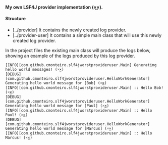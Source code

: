 #### My own LSF4J provider implementation (×͜×).

#### Structure

* [../provider] It contains the newly created log provider.
* [../provider-user] It contains a simple main class that will use this newly created log provider.

In the project files the existing main class will produce the logs below, showing an example of the logs produced by this log provider.


```
[INFO][com.github.cmonteiro.slf4jworstprovideruser.Main] Generating hello world messages! (×͜×)
[DEBUG][com.github.cmonteiro.slf4jworstprovideruser.HelloWorkGenerator] Generating hello world message for [Bob] (×͜×)
[INFO][com.github.cmonteiro.slf4jworstprovideruser.Main] :: Hello Bob! (×͜×)
[DEBUG][com.github.cmonteiro.slf4jworstprovideruser.HelloWorkGenerator] Generating hello world message for [Paul] (×͜×)
[INFO][com.github.cmonteiro.slf4jworstprovideruser.Main] :: Hello Paul! (×͜×)
[DEBUG][com.github.cmonteiro.slf4jworstprovideruser.HelloWorkGenerator] Generating hello world message for [Marcus] (×͜×)
[INFO][com.github.cmonteiro.slf4jworstprovideruser.Main] :: Hello Marcus! (×͜×)
```